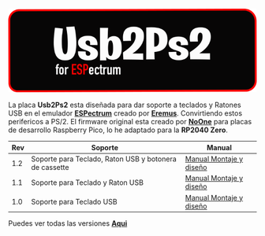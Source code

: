 


<p align="center">
  <img src="https://raw.githubusercontent.com/destroyer-dcf/usb2ps2/main/images/usb2ps2.png" alt="hw2"/>
</p>

La placa **Usb2Ps2** esta diseñada para dar soporte a teclados y Ratones USB en el emulador **[ESPectrum](https://github.com/EremusOne/ESPectrum)** creado por **[Eremus](https://github.com/EremusOne)**. Convirtiendo estos perifericos a PS/2. El firmware original esta creado por **[NoOne](https://github.com/No0ne/ps2x2pico)** para placas de desarrollo Raspberry Pico, lo he adaptado para la **RP2040 Zero**.

| Rev | Soporte| Manual |
|----------|----------|----------|
| 1.2    | Soporte para Teclado, Raton USB y botonera de cassette   | [Manual Montaje y diseño](https://destroyer.me/usb2ps2-rev-1.2)  |
| 1.1    | Soporte para Teclado y Raton USB   | [Manual Montaje y diseño](https://destroyer.me/usb2ps2-rev-1.1)  |
| 1.0    | Soporte para Teclado USB   | [Manual Montaje y diseño](https://destroyer.me/usb2ps2-rev-1.0)  |

Puedes ver todas las versiones [**Aqui**](https://destroyer.me) 
